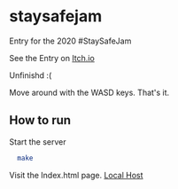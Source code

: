 # staysafejam
Entry for the 2020 #StaySafeJam

See the Entry on [Itch.io](https://ripter.itch.io/solidary-staysafejam)

Unfinishd :(

Move around with the WASD keys. That's it.

## How to run

Start the server
```sh
  make
```

Visit the Index.html page.
[Local Host](http://localhost:5173/index.html)
